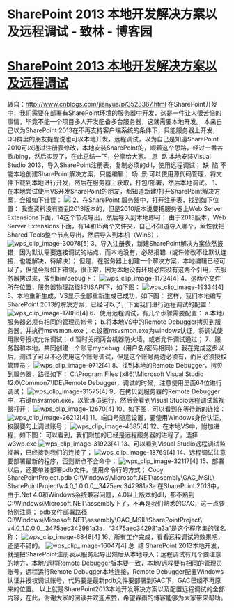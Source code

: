 
# SharePoint 2013 本地开发解决方案以及远程调试 - 致林 - 博客园






# [SharePoint 2013 本地开发解决方案以及远程调试](https://www.cnblogs.com/bincoding/p/5711544.html)
转自：http://www.cnblogs.com/jianyus/p/3523387.html
在SharePoint开发中，我们需要在部署有SharePoint环境的服务器中开发，这是一件让人很苦恼的事情，毕竟不能一个项目多人开发配备多台服务器，这就需要本地开发。
本来自己以为SharePoint 2013在不再支持客户端系统的条件下，只能服务器上开发，QQ群里的朋友提醒说也可以本地开发，远程调试，以为自己是知道SharePoint 2010可以通过注册表修改，本地安装SharePoint的，顺着这个思路，经过一番谷歌/bing，然后实现了，在此总结一下，分享给大家。
思  路
本地安装Visual Studio 2013，导入SharePoint注册表，复制必须的dll，使用远程调试；
缺  陷
不能本地创建SharePoint解决方案，只能编辑；
场  景
可以使用源代码管理，将文件下载到本地进行开发，然后在服务器上获取，打包/部署，然后本地调试。
1、在本地尝试使用VS开发SharePoint的朋友，都知道新建/打开SharePoint解决方案，会报如下错误：
![](https://images0.cnblogs.com/blog/256729/201401/170024347059.jpg)
2、在SharePoint 服务器中，打开注册表，找到如下位置：
我查资料没有查到2013版本的，但是2010版本说要把服务器上Web Server Extensions下面，14这个节点导出，然后导入到本地即可；
由于2013版本，Web Server Extensions下面，有14和15两个文件夹，自己不知道导入哪个，索性就把Shared Tools整个节点导出，然后导入到本机（Win8）；
![wps_clip_image-30078[5]](https://images0.cnblogs.com/blog/256729/201401/170011394869.png)
3、导入注册表，新建SharePoint解决方案依然报错，因为默认需要连接调试的站点，而本地没有，必然报错（或许修改不让默认连接，也能解决，待解决）；
但是，在服务器上创建一个解决方案，本地编辑已经可以了，但是会报如下错误，很正常，因为本地没有环境必然没有这两个引用，去服务器拷过来，放到bin/debug下：
![wps_clip_image-11724[4]](https://images0.cnblogs.com/blog/256729/201401/170011404086.png)
4、这两个文件所在位置，服务器物理路径15\ISAPI下，如下图：
![wps_clip_image-19334[4]](https://images0.cnblogs.com/blog/256729/201401/170011414239.png)
5、本地重新生成，VS显示全部重新生成已成功，如下图：
这样，我们本地编写SharePoint 2013的解决方案，已经可以了，下面我们进行远程调试的配置：
![wps_clip_image-17886[4]](https://images0.cnblogs.com/blog/256729/201401/170011427204.png)
6、使用远程调试，有几个步骤需要配置：
a.本地/服务器必须有相同的管理员帐号；
b.将本地VS中的Remote Debugger拷贝到服务器，并执行msvsmon.exe；
c.设置msvsmon.exe为windows认证，将调试使用账号授权允许调试；
d.暂时关闭两台机器防火墙，或者允许调试通过；
7、服务器和本地，共同创建一个账号mydebug（用户名/密码相同）；
我在完成这步以后，测试了可以不必使用这个账号调试，但是这个账号两边必须有，而且必须授权管理员；
![wps_clip_image-9712[4]](https://images0.cnblogs.com/blog/256729/201401/170011437050.png)
8、找到本地的Remote Debugger，拷贝到服务器，路径如下：
C:\Program Files (x86)\Microsoft Visual Studio 12.0\Common7\IDE\Remote Debugger，调试的时候，注意使用里面64位进行调试；
![wps_clip_image-31575[4]](https://images0.cnblogs.com/blog/256729/201401/170011445484.png)
9、在拷贝到服务器的Remote Debugger中，右键msvsmon.exe，以管理员运行，然后会看到Visual Studio远程调试监视器打开；
![wps_clip_image-12670[4]](https://images0.cnblogs.com/blog/256729/201401/170011455489.png)
10、如下图，可以看到在等待新的连接：
![wps_clip_image-26212[4]](https://images0.cnblogs.com/blog/256729/201401/170011463304.png)
11、端口号随意设置，要使用Windows身份认证，权限要勾上调试账号；
![wps_clip_image-4685[4]](https://images0.cnblogs.com/blog/256729/201401/170011477206.png)
12、在本地VS中，附加进程，如下图：
可以看到，我们附加的已经是远程服务器的进程了，选择w3wp.exe
![wps_clip_image-31923[4]](https://images0.cnblogs.com/blog/256729/201401/170011485957.png)
13、可以看到Visual Studio远程调试监视器，已经接到我们的连接了；
![wps_clip_image-18769[4]](https://images0.cnblogs.com/blog/256729/201401/170011494084.png)
14、远程调试注意要部署最新的程序，否则断点不会命中；
![wps_clip_image-32117[4]](https://images0.cnblogs.com/blog/256729/201401/170011501270.png)
15、部署以后，还要单独部署pdb文件，使用命令行的方式；
Copy SharePointProject.pdb  C:\Windows\Microsoft.NET\assembly\GAC_MSIL\ SharePointProject\v4.0_1.0.0.0__3475aec342981a3a
在SharePoint 2013中，由于.Net 4.0和Windows系统兼容问题，4.0以上版本的dll，都不熟到C:\Windows\Microsoft.NET\assembly下了，不再是我们熟悉的GAC，这一点要特别注意；
pdb文件部署路径C:\Windows\Microsoft.NET\assembly\GAC_MSIL\SharePointProject\ v4.0_1.0.0.0__3475aec342981a3a，“3475aec342981a3a”是这个程序集的强名称；
![wps_clip_image-6848[4]](https://images0.cnblogs.com/blog/256729/201401/170011513929.png)
16、所有工作完成，看看远程调试的效果吧，还是不错的。
![wps_clip_image-16047[4]](https://images0.cnblogs.com/blog/256729/201401/170011522834.png)
总  结
SharePoint 2013本地开发，就是把SharePoint注册表从服务起导出然后从本地导入；远程调试有几个要注意的地方，本地/远程Remote Debugger版本要一致，本地/远程要有相同的管理员账号，远程运行Remote Debugger本地连接，Remote Debugger配置Windows认证并授权调试账号，代码要是最新pdb文件要部署到GAC下，GAC已经不再原来的位置。
以上就是SharePoint2013本地开发解决方案以及配置远程调试的全部内容，在此，谢谢大家的阅读并欢迎点赞，希望霖雨的博客能够为大家带来帮助。






